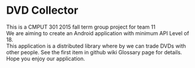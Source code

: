 # DVD Collector  
This is a CMPUT 301 2015 fall term group project for team 11  
We are aiming to create an Android application with minimum API Level of 18.  
This application is a distributed library where by we can trade DVDs with other people. See the first item in github wiki Glossary page for details.  
Hope you enjoy our application.
